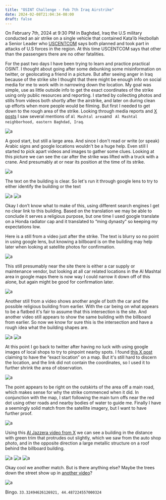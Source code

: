 ```yaml
---
title: "OSINT Challenge - Feb 7th Iraq Airstrike"
date: 2024-02-08T21:04:34-08:00
draft: false
---
```



On February 7th, 2024 at 9:30 PM in Baghdad, Iraq the U.S military conducted an air strike on a single vehicle that contained Kata’ib Hezbollah a Senior Leader who [USCENTCOM](https://www.centcom.mil/MEDIA/PRESS-RELEASES/Press-Release-View/Article/3669808/uscentcom-conducts-strike-killing-kataib-hezbollah-senior-leader/) says both planned and took part in attacks of U.S forces in the region. At this time USCENTCOM says that other than the passengers there are no other fatalities. 

For the past two days I have been trying to learn and practice practical OSINT. I thought about going after some debunking some misinformation on twitter, or geolocating a friend in a picture. But after seeing anger in Iraq because of the strike site I thought that there might be enough info on social media for me to work with in narrowing down the location. My goal was simple, use as little outside info to get the exact coordinates of the strike using only public resources and reporting. I started by collecting photos and stills from videos both shortly after the airstrike, and later on during clean up efforts when more people would be filming. But first I needed to get down to the rough area of the strike. Looking through media reports and [X posts](https://twitter.com/i/status/1755301942501195958) I saw several mentions of `Al Mashtal area`and ` Al Mashtal neighborhood, eastern Baghdad, Iraq`. 

![a](/images/osint-chal/outline.png#center)


A good start, but still a large area. And since I don't read or write (or speak) Arabic signs and google locations wouldn't be a huge help. Even still I started to pick apart videos and images to gather some clues. Looking at this picture we can see the car after the strike was lifted with a truck with a crane. And presumably at or near its position at the time of its strike.

![a](/images/osint-chal/first-image.png#center)


The text on the building is clear. So let's run it through google lens to try to either identify the building or the text

![a](/images/osint-chal/first-image-text-1.png#center)
![a](/images/osint-chal/first-image-text-2.png#center)

Okay I don’t know what to make of this, using different search engines I get no clear link to this building. Based on the translation we may be able to conclude it serves a religious purpose, but one time I used google translate on a Honda radiator cap and it translated to “ming dynasty” so keeping my expectations low. 

Here is a still from a video just after the strike. The text is blurry so no point in using google lens, but knowing a billboard is on the building may help later when looking at satellite photos for confirmation.

![a](/images/osint-chal/bill_board_first.png#center)

This still presumably near the site there is either a car supply or maintenance vendor, but looking at all car related locations in the Al Mashtal area in google maps there is now way I could narrow it down off of this alone, but again might be good for confirmation later. 

![a](/images/osint-chal/auto.png#center)

Another still from a video shows another angle of both the car and the possible religious building from earlier. With the car being on what appears to be a flatbed it's fair to assume that this intersection is the site. And another video still appears to show the same building with the billboard from earlier. So now we know for sure this is the intersection and have a rough idea what the building shapes are. 

![a](/images/osint-chal/both.png#center)
![a](/images/osint-chal/layout.png#center)

At this point I go back to twitter after having no luck with using google images of local shops to try to pinpoint nearby spots. I found [this X post](https://twitter.com/anadoluagency/status/1755567150742340020) claiming to have the “exact location” on a map. But it's still hard to discern the location, and the link did not contain the coordinates, so I used it to further shrink the area of observation.

![a](/images/osint-chal/exact-location.png#center)

The point appears to be right on the outskirts of the area off a main road, which makes sense for why the strike commenced when it did. In conjunction with the map, I start following the main turn offs near the red dot using other roads and nearby bodies of water to guide me. Finally I have a seemingly solid match from the satellite imagery, but I want to have further proof.

![a](/images/osint-chal/building-match.png#center)

Using this [Al Jazzera video from X](https://twitter.com/AJEnglish/status/1755508927876514102) we can see a building in the distance with green trim that protrudes out slightly, which we saw from the auto shop photo, and in the opposite direction a large metallic structure on a roof behind the billboard building.

![a](/images/osint-chal/aj-green-building.png#center)
![a](/images/osint-chal/aj-metal-structure.png#center)
![a](/images/osint-chal/all-three.png#center)

Okay cool we another match. But is there anything else? Maybe the trees down the street show up in [another video](https://twitter.com/i/status/1755310845368897622)? 

![a](/images/osint-chal/tree-crop.png#center)

Bingo. `33.32494626126921, 44.487224557000324`
